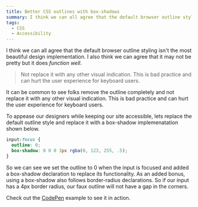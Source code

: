 ```yaml
---
title: Better CSS outlines with box-shadows
summary: I think we can all agree that the default browser outline styling isn't the most beautiful design implementation.
tags:
  - CSS
  - Accessibility
---
```

I think we can all agree that the default browser outline styling isn't the most beautiful design implementation. I also think we can agree that it may not be pretty but it does *function well*.

> Not replace it with any other visual indication. This is bad practice and can hurt the user experience for keyboard users.

It can be common to see folks remove the outline completely and not replace it with any other visual indication. This is bad practice and can hurt the user experience for keyboard users.

To appease our designers while keeping our site accessible, lets replace the default outline style and replace it with a box-shadow implemenatation shown below.

```css
input:focus {
  outline: 0;
  box-shadow: 0 0 0 3px rgba(0, 123, 255, .5);
}
```

So we can see we set the outline to 0 when the input is focused and added a box-shadow declaration to replace its functionality. As an added bonus, using a box-shadow also follows border-radius declarations. So if our input has a 4px border radius, our faux outline will not have a gap in the corners.

Check out the [CodePen](https://codepen.io/alexcarpenter/pen/vaPwaa) example to see it in action.
